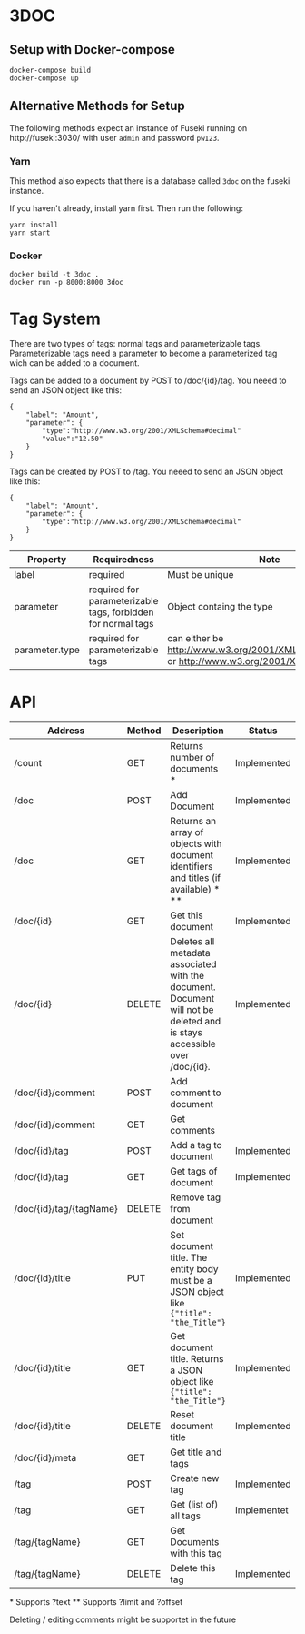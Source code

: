 # 3DOC

## Setup with Docker-compose 

```
docker-compose build
docker-compose up
``` 

## Alternative Methods for Setup

The following methods expect an instance of Fuseki running on http://fuseki:3030/ with user `admin`  and password `pw123`. 

### Yarn
This method also expects that there is a database called `3doc` on the fuseki instance.

If you haven't already, install yarn first. Then run the following:
```
yarn install
yarn start
```

### Docker 

```
docker build -t 3doc .
docker run -p 8000:8000 3doc
```
# Tag System

There are two types of tags: normal tags and parameterizable tags. Parameterizable tags need a parameter to become a parameterized tag wich can be added to a document.

Tags can be added to a document by POST to /doc/{id}/tag. You neeed to send an JSON object like this:
```
{
    "label": "Amount",
    "parameter": {
        "type":"http://www.w3.org/2001/XMLSchema#decimal"
        "value":"12.50"
    }
}
``` 


Tags can be created by POST to /tag. You neeed to send an JSON object like this:
```
{
    "label": "Amount",
    "parameter": {
        "type":"http://www.w3.org/2001/XMLSchema#decimal"
    }
}
``` 
| Property | Requiredness | Note |
| - | - | - |
| label | required | Must be unique |
| parameter | required for parameterizable tags, forbidden for normal tags | Object containg the type |
| parameter.type | required for parameterizable tags | can either be http://www.w3.org/2001/XMLSchema#decimal or http://www.w3.org/2001/XMLSchema#date |

# API

| Address | Method | Description | Status |
| - | - | - | - |
| /count| GET | Returns number of documents * | Implemented |
| /doc | POST | Add Document | Implemented |
| /doc | GET | Returns an array of objects with document identifiers and titles (if available) * **| Implemented |
| /doc/{id} | GET | Get this document | Implemented |
| /doc/{id} | DELETE | Deletes all metadata associated with the document. Document will not be deleted and is stays accessible over /doc/{id}. | Implemented |
| /doc/{id}/comment | POST | Add comment to document |
| /doc/{id}/comment	| GET | Get comments |
| /doc/{id}/tag | POST | Add a tag to document | Implemented |
| /doc/{id}/tag | GET | Get tags of document | Implemented |
| /doc/{id}/tag/{tagName} | DELETE | Remove tag from document |
| /doc/{id}/title | PUT | Set document title. The entity body must be a JSON object like `{"title": "the_Title"}` | Implemented |
| /doc/{id}/title | GET | Get document title. Returns a JSON object like `{"title": "the_Title"}` | Implemented |
| /doc/{id}/title | DELETE | Reset document title | Implemented |
| /doc/{id}/meta | GET | Get title and tags |
| /tag | POST | Create new tag | Implemented |
| /tag | GET | Get (list of) all tags | Implementet |
| /tag/{tagName} | GET | Get Documents with this tag |
| /tag/{tagName} | DELETE | Delete this tag | Implemented |

\* Supports ?text
** Supports ?limit and ?offset

Deleting / editing comments might be supportet in the future